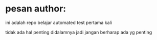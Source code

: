 # pesan author:

ini adalah repo belajar automated test pertama kali

tidak ada hal penting didalamnya jadi jangan berharap ada yg penting

